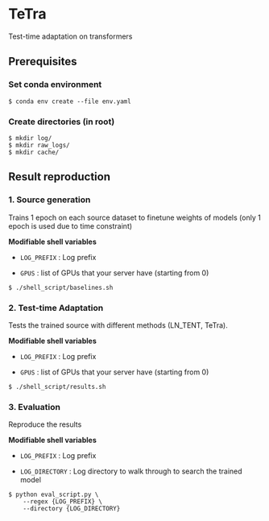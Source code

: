 # TeTra

Test-time adaptation on transformers

## Prerequisites

### Set conda environment
```
$ conda env create --file env.yaml
```
### Create directories (in root)
```
$ mkdir log/
$ mkdir raw_logs/
$ mkdir cache/
```

## Result reproduction

### 1. Source generation
Trains 1 epoch on each source dataset to finetune weights of models (only 1 epoch is used due to time constraint)

**Modifiable shell variables**
- `LOG_PREFIX` : Log prefix

- `GPUS` : list of GPUs that your server have (starting from 0)


```
$ ./shell_script/baselines.sh 
```

### 2. Test-time Adaptation
Tests the trained source with different methods (LN_TENT, TeTra).

**Modifiable shell variables**
- `LOG_PREFIX` : Log prefix

- `GPUS` : list of GPUs that your server have (starting from 0)

```
$ ./shell_script/results.sh 
```

### 3. Evaluation
Reproduce the results

**Modifiable shell variables**
- `LOG_PREFIX` : Log prefix

- `LOG_DIRECTORY` : Log directory to walk through to search the trained model

```
$ python eval_script.py \
    --regex {LOG_PREFIX} \
    --directory {LOG_DIRECTORY}
```
